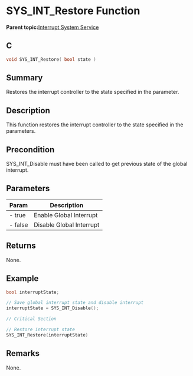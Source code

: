 # SYS\_INT\_Restore Function

**Parent topic:**[Interrupt System Service](GUID-AB36B81D-DB1C-43F0-950E-1E302FC77832.md)

## C

```c
void SYS_INT_Restore( bool state )
```

## Summary

Restores the interrupt controller to the state specified in the parameter.

## Description

This function restores the interrupt controller to the state specified in the parameters.

## Precondition

SYS\_INT\_Disable must have been called to get previous state of the global interrupt.

## Parameters

|Param|Description|
|-----|-----------|
|- true|Enable Global Interrupt|
|- false|Disable Global Interrupt|

## Returns

None.

## Example

```c
bool interruptState;

// Save global interrupt state and disable interrupt
interruptState = SYS_INT_Disable();

// Critical Section

// Restore interrupt state
SYS_INT_Restore(interruptState)
```

## Remarks

None.


